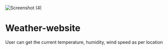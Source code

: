 ![Screenshot (4)](https://user-images.githubusercontent.com/130361174/230890503-9b63b912-a024-48cf-825e-18136132d203.png)
# Weather-website
User can get the current temperature, humidity, wind speed as per location
